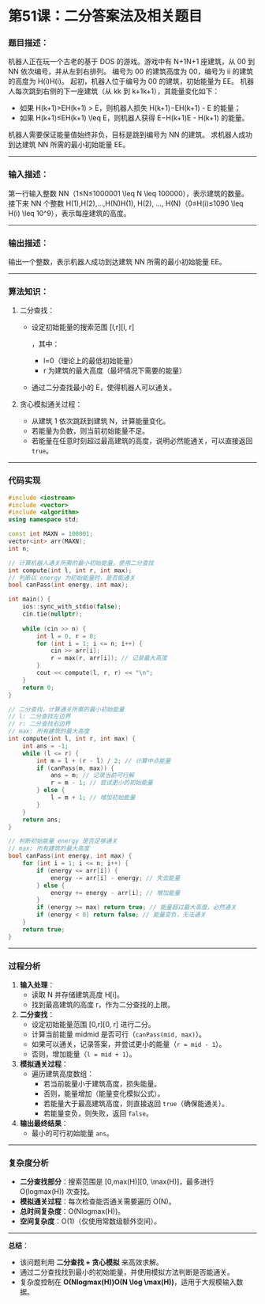 # 第51课：二分答案法及相关题目

### **题目描述：**

机器人正在玩一个古老的基于 DOS 的游戏。游戏中有 N+1N+1 座建筑，从 00 到 NN 依次编号，并从左到右排列。
 编号为 00 的建筑高度为 00，编号为 ii 的建筑的高度为 H(i)H(i)。
 起初，机器人位于编号为 00 的建筑，初始能量为 EE。
 机器人每次跳到右侧的下一座建筑（从 kk 到 k+1k+1），其能量变化如下：

- 如果 H(k+1)>EH(k+1) > E，则机器人损失 H(k+1)−EH(k+1) - E 的能量；
- 如果 H(k+1)≤EH(k+1) \leq E，则机器人获得 E−H(k+1)E - H(k+1) 的能量。

机器人需要保证能量值始终非负，目标是跳到编号为 NN 的建筑。
 求机器人成功到达建筑 NN 所需的最小初始能量 EE。

------

### **输入描述：**

第一行输入整数 NN（1≤N≤1000001 \leq N \leq 100000），表示建筑的数量。
 接下来 NN 个整数 H(1),H(2),...,H(N)H(1), H(2), ..., H(N)（0≤H(i)≤1090 \leq H(i) \leq 10^9），表示每座建筑的高度。

------

### **输出描述：**

输出一个整数，表示机器人成功到达建筑 NN 所需的最小初始能量 EE。

------

### **算法知识：**

1. 二分查找：

   - 设定初始能量的搜索范围 [l,r][l, r]

     ，其中：

     - l=0（理论上的最低初始能量）
     - r 为建筑的最大高度（最坏情况下需要的能量）

   - 通过二分查找最小的 E，使得机器人可以通关。

2. 贪心模拟通关过程：

   - 从建筑 1 依次跳跃到建筑 N，计算能量变化。
   - 若能量为负数，则当前初始能量不足。
   - 若能量在任意时刻超过最高建筑的高度，说明必然能通关，可以直接返回 `true`。

------

### **代码实现**

```cpp
#include <iostream>
#include <vector>
#include <algorithm>
using namespace std;

const int MAXN = 100001;
vector<int> arr(MAXN);
int n;

// 计算机器人通关所需的最小初始能量，使用二分查找
int compute(int l, int r, int max);
// 判断以 energy 为初始能量时，是否能通关
bool canPass(int energy, int max);

int main() {
    ios::sync_with_stdio(false);
    cin.tie(nullptr);
    
    while (cin >> n) {
        int l = 0, r = 0;
        for (int i = 1; i <= n; i++) {
            cin >> arr[i];
            r = max(r, arr[i]); // 记录最大高度
        }
        cout << compute(l, r, r) << "\n";
    }
    return 0;
}

// 二分查找，计算通关所需的最小初始能量
// l: 二分查找左边界
// r: 二分查找右边界
// max: 所有建筑的最大高度
int compute(int l, int r, int max) {
    int ans = -1;
    while (l <= r) {
        int m = l + (r - l) / 2; // 计算中点能量
        if (canPass(m, max)) {
            ans = m; // 记录当前可行解
            r = m - 1; // 尝试更小的初始能量
        } else {
            l = m + 1; // 增加初始能量
        }
    }
    return ans;
}

// 判断初始能量 energy 是否足够通关
// max: 所有建筑的最大高度
bool canPass(int energy, int max) {
    for (int i = 1; i <= n; i++) {
        if (energy <= arr[i]) {
            energy -= arr[i] - energy; // 失去能量
        } else {
            energy += energy - arr[i]; // 增加能量
        }
        if (energy >= max) return true; // 能量超过最大高度，必然通关
        if (energy < 0) return false; // 能量变负，无法通关
    }
    return true;
}
```

------

### **过程分析**

1. **输入处理**：
   - 读取 N 并存储建筑高度 H[i]。
   - 找到最高建筑的高度 r，作为二分查找的上限。
2. **二分查找**：
   - 设定初始能量范围 [0,r][0, r] 进行二分。
   - 计算当前能量 midmid 是否可行（`canPass(mid, max)`）。
   - 如果可以通关，记录答案，并尝试更小的能量（`r = mid - 1`）。
   - 否则，增加能量（`l = mid + 1`）。
3. **模拟通关过程**：
   - 遍历建筑高度数组：
     - 若当前能量小于建筑高度，损失能量。
     - 否则，能量增加（能量变化模拟公式）。
     - 若能量大于最高建筑高度，则直接返回 `true`（确保能通关）。
     - 若能量变负，则失败，返回 `false`。
4. **输出最终结果**：
   - 最小的可行初始能量 `ans`。

------

### **复杂度分析**

- **二分查找部分**：搜索范围是 [0,max⁡(H)][0, \max(H)]，最多进行 O(log⁡max⁡(H)) 次查找。
- **模拟通关过程**：每次检查能否通关需要遍历 O(N)。
- **总时间复杂度**：O(Nlog⁡max⁡(H))。
- **空间复杂度**：O(1)（仅使用常数级额外空间）。

------

**总结**：

- 该问题利用 **二分查找 + 贪心模拟** 来高效求解。
- 通过二分查找找到最小的初始能量，并使用模拟方法判断是否能通关。
- 复杂度控制在 **O(Nlog⁡max⁡(H))O(N \log \max(H))**，适用于大规模输入数据。